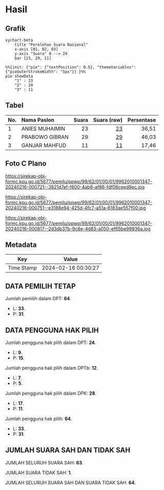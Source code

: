 # Hasil

## Grafik

```mermaid
xychart-beta
    title "Perolehan Suara Nasional"
    x-axis [01, 02, 03]
    y-axis "Suara" 0 --> 29
    bar [23, 29, 11]
```

```mermaid
%%{init: {"pie": {"textPosition": 0.5}, "themeVariables": {"pieOuterStrokeWidth": "5px"}} }%%
pie showData
    "1" : 23
    "2" : 29
    "3" : 11
```

## Tabel

| No. | Nama Paslon    | Suara | Suara (raw) | Persentase |
|:--- |:-------------- | -----:| -----------:| ----------:|
| 1   | ANIES MUHAIMIN | 23    | [23][p-1]   | 36,51      |
| 2   | PRABOWO GIBRAN | 29    | [29][p-2]   | 46,03      |
| 3   | GANJAR MAHFUD  | 11    | [11][p-3]   | 17,46      |


[p-1]: https://github.com/gigit-pemilu/pemilu-2024/blob/main/pilpres/hitung-suara/sub/99-luar-negeri/sub/62-kuala-lumpur-malaysia/sub/01-kuala-lumpur-malaysia/sub/0001-kuala-lumpur-malaysia/sub/347-tps-034/sub/paslon-1.txt
[p-2]: https://github.com/gigit-pemilu/pemilu-2024/blob/main/pilpres/hitung-suara/sub/99-luar-negeri/sub/62-kuala-lumpur-malaysia/sub/01-kuala-lumpur-malaysia/sub/0001-kuala-lumpur-malaysia/sub/347-tps-034/sub/paslon-2.txt
[p-3]: https://github.com/gigit-pemilu/pemilu-2024/blob/main/pilpres/hitung-suara/sub/99-luar-negeri/sub/62-kuala-lumpur-malaysia/sub/01-kuala-lumpur-malaysia/sub/0001-kuala-lumpur-malaysia/sub/347-tps-034/sub/paslon-3.txt

## Foto C Plano

https://sirekap-obj-formc.kpu.go.id/5677/pemilu/ppwp/99/62/01/00/01/9962010001347-20240216-000721--3821d7ef-f600-4ab6-af86-fdf08ceed9ec.jpg

https://sirekap-obj-formc.kpu.go.id/5677/pemilu/ppwp/99/62/01/00/01/9962010001347-20240216-000751--e3188e94-425d-4fc7-a51a-6183ae557f00.jpg

https://sirekap-obj-formc.kpu.go.id/5677/pemilu/ppwp/99/62/01/00/01/9962010001347-20240216-000817--2d3db37b-9c8e-4d83-a050-ef65be99936a.jpg


## Metadata

| Key        | Value               |
| ---------- | ------------------- |
| Time Stamp | 2024-02-16 00:30:27 |


## DATA PEMILIH TETAP

Jumlah pemilih dalam DPT: **64**.
 * L: **33**.
 * P: **31**.

## DATA PENGGUNA HAK PILIH

Jumlah pengguna hak pilih dalam DPT: **24**.
 * L: **9**.
 * P: **15**.

Jumlah pengguna hak pilih dalam DPTb: **12**.
 * L: **7**.
 * P: **5**.

Jumlah pengguna hak pilih dalam DPK: **28**.
 * L: **17**.
 * P: **11**.

Jumlah pengguna hak pilih: **64**.
 * L: **33**.
 * P: **31**.

## JUMLAH SUARA SAH DAN TIDAK SAH

JUMLAH SELURUH SUARA SAH: **63**.

JUMLAH SUARA TIDAK SAH: **1**.

JUMLAH SELURUH SUARA SAH DAN SUARA TIDAK SAH: **64**.


